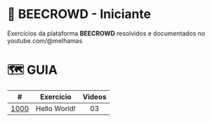 # 🐝 BEECROWD - Iniciante

Exercícios da plataforma **BEECROWD** resolvidos e documentados no youtube.com/@melhamas

#  🗺️ GUIA

|                                             #                                              | Exercício    | Videos |
| :----------------------------------------------------------------------------------------: | ------------ | :----: |
| <a href="https://github.com/melhamasio/beecrowd/blob/main/iniciante/1000/1000.py">1000</a> | Hello World! |   03   |
